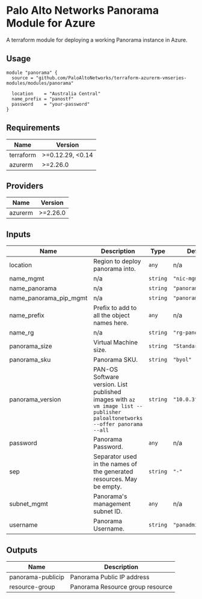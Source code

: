 Palo Alto Networks Panorama Module for Azure
===========

A terraform module for deploying a working Panorama instance in Azure.

Usage
-----

```hcl
module "panorama" {
  source = "github.com/PaloAltoNetworks/terraform-azurerm-vmseries-modules/modules/panorama"

  location    = "Australia Central"
  name_prefix = "panostf"
  password    = "your-password"
}
```

<!-- BEGINNING OF PRE-COMMIT-TERRAFORM DOCS HOOK -->
## Requirements

| Name | Version |
|------|---------|
| terraform | >=0.12.29, <0.14 |
| azurerm | >=2.26.0 |

## Providers

| Name | Version |
|------|---------|
| azurerm | >=2.26.0 |

## Inputs

| Name | Description | Type | Default | Required |
|------|-------------|------|---------|:--------:|
| location | Region to deploy panorama into. | `any` | n/a | yes |
| name\_mgmt | n/a | `string` | `"nic-mgmt"` | no |
| name\_panorama | n/a | `string` | `"panorama"` | no |
| name\_panorama\_pip\_mgmt | n/a | `string` | `"panorama-pip"` | no |
| name\_prefix | Prefix to add to all the object names here. | `any` | n/a | yes |
| name\_rg | n/a | `string` | `"rg-panorama"` | no |
| panorama\_size | Virtual Machine size. | `string` | `"Standard_D5_v2"` | no |
| panorama\_sku | Panorama SKU. | `string` | `"byol"` | no |
| panorama\_version | PAN-OS Software version. List published images with `az vm image list --publisher paloaltonetworks --offer panorama --all` | `string` | `"10.0.3"` | no |
| password | Panorama Password. | `any` | n/a | yes |
| sep | Separator used in the names of the generated resources. May be empty. | `string` | `"-"` | no |
| subnet\_mgmt | Panorama's management subnet ID. | `any` | n/a | yes |
| username | Panorama Username. | `string` | `"panadmin"` | no |

## Outputs

| Name | Description |
|------|-------------|
| panorama-publicip | Panorama Public IP address |
| resource-group | Panorama Resource group resource |

<!-- END OF PRE-COMMIT-TERRAFORM DOCS HOOK -->